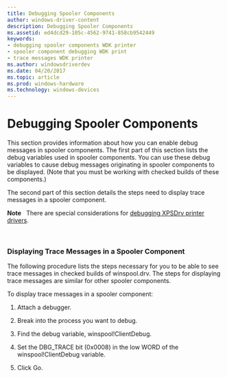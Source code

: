 ```yaml
---
title: Debugging Spooler Components
author: windows-driver-content
description: Debugging Spooler Components
ms.assetid: ed4dcd29-105c-4562-9741-858cb9542449
keywords:
- debugging spooler components WDK printer
- spooler component debugging WDK print
- trace messages WDK printer
ms.author: windowsdriverdev
ms.date: 04/20/2017
ms.topic: article
ms.prod: windows-hardware
ms.technology: windows-devices
---
```


# Debugging Spooler Components





This section provides information about how you can enable debug messages in spooler components. The first part of this section lists the debug variables used in spooler components. You can use these debug variables to cause debug messages originating in spooler components to be displayed. (Note that you must be working with checked builds of these components.)

The second part of this section details the steps need to display trace messages in a spooler component.

**Note**   There are special considerations for [debugging XPSDrv printer drivers](debugging-xpsdrv-printer-drivers.md).

 

### Displaying Trace Messages in a Spooler Component

The following procedure lists the steps necessary for you to be able to see trace messages in checked builds of winspool.drv. The steps for displaying trace messages are similar for other spooler components.

To display trace messages in a spooler component:

1.  Attach a debugger.

2.  Break into the process you want to debug.

3.  Find the debug variable, winspool!ClientDebug.

4.  Set the DBG\_TRACE bit (0x0008) in the low WORD of the winspool!ClientDebug variable.

5.  Click Go.

 

 




